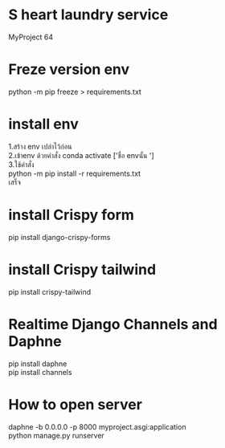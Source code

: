 
# S heart laundry service
MyProject 64<br>

# Freze version env<br>
python -m pip freeze > requirements.txt<br>

# install env <br>
1.สร้าง env เปล่าไว้ก่อน<br>
2.เข้าenv ด้วยคำสั่ง conda activate ['ชื่อ  envนั้น ']<br>
3.ใช้คำสั่ง<br>
python -m pip install -r requirements.txt<br>
เสร็จ<br>

# install Crispy form <br>
pip install django-crispy-forms <br>

# install Crispy tailwind <br>
pip install crispy-tailwind <br>

# Realtime Django Channels and Daphne <br>
pip install daphne <br>
pip install channels <br>


# How to open server <br>
daphne -b 0.0.0.0 -p 8000 myproject.asgi:application <br>
python manage.py runserver  <br>


